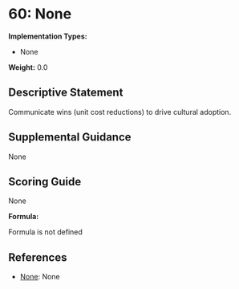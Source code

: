 # 60: None

**Implementation Types:**

- None

**Weight:** 0.0

## Descriptive Statement

Communicate wins (unit cost reductions) to drive cultural adoption.

## Supplemental Guidance

None

## Scoring Guide

None

**Formula:**

Formula is not defined

## References

- [None](None): None

